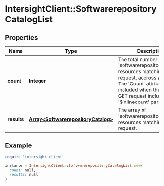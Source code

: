 # IntersightClient::SoftwarerepositoryCatalogList

## Properties

| Name | Type | Description | Notes |
| ---- | ---- | ----------- | ----- |
| **count** | **Integer** | The total number of &#39;softwarerepository.Catalog&#39; resources matching the request, accross all pages. The &#39;Count&#39; attribute is included when the HTTP GET request includes the &#39;$inlinecount&#39; parameter. | [optional] |
| **results** | [**Array&lt;SoftwarerepositoryCatalog&gt;**](SoftwarerepositoryCatalog.md) | The array of &#39;softwarerepository.Catalog&#39; resources matching the request. | [optional] |

## Example

```ruby
require 'intersight_client'

instance = IntersightClient::SoftwarerepositoryCatalogList.new(
  count: null,
  results: null
)
```

